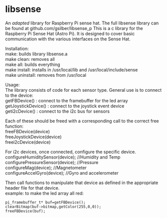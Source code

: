 # libsense  
An *adapted* library for Raspberry Pi sense hat. The full libsense library can be found at github.com/gsilber/libsense_p 
This is a c library for the Raspberry Pi Sense Hat (Astro Pi).  It is designed to cover basic communication with the various interfaces on the Sense Hat.  
  
Installation:  
	make: builds library libsense.a  
	make clean: removes all  
	make all: builds everything  
	make install: installs in /usr/local/lib and /usr/local/include/sense  
	make uninstall: removes from /usr/local  
  
Usage:  
The library consists of code for each sensor type.  General use is to connect to the device:  
	getFBDevice() : connect to the framebuffer for the led array  
	getJoystickDevice() : connect to the joystick event device  
	geti2cDevice() : connect to the i2c bus for sensors  
  
Each of these should be freed with a corresponding call to the correct free function:  
	freeFBDevice(device)  
	freeJoystickDevice(device)  
	freei2cDevice(device)  
  
For i2c devices, once connected, configure the specific device.  
	configureHumiditySensor(device); //Humidity and Temp  
	configurePressureSensor(device); //Pressure	  
	configureMag(device); //Magnetometer  
	configureAccelGyro(device); //Gyro and accelerometer  
  
Then call functions to manipulate that device as defined in the appropriate header file for that device.  
	example: to make the led array all red:  
  
	pi_framebuffer_t* buf=getFBDevice();  
	clearBitmap(buf->bitmap,getColor(255,0,0));  
	freeFBDevice(buf);  
  

  
